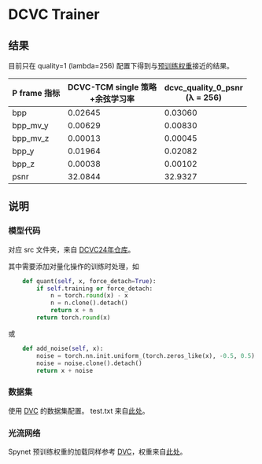 # DCVC Trainer

## 结果

目前只在 quality=1 (lambda=256) 配置下得到与[预训练权重](https://github.com/microsoft/DCVC?tab=readme-ov-file#clipboard-dcvc-family)接近的结果。

|P frame 指标|DCVC-TCM single 策略<br>+余弦学习率|dcvc_quality_0_psnr<br> (λ = 256)|
| --- | --- | --- |
|bpp|0.02645|0.03060|
|bpp_mv_y|0.00629|0.00830|
|bpp_mv_z|0.00013|0.00045|
|bpp_y|0.01964|0.02082|
|bpp_z|0.00038|0.00102|
|psnr|32.0844|32.9327|


## 说明

### 模型代码

对应 src 文件夹，来自 [DCVC24年仓库](https://github.com/microsoft/DCVC/tree/4df94295c8dbe0a26456582d1a0eddb3465f1597/DCVC)。

其中需要添加对量化操作的训练时处理，如
```py
    def quant(self, x, force_detach=True):
        if self.training or force_detach:
            n = torch.round(x) - x
            n = n.clone().detach()
            return x + n
        return torch.round(x)
```
或
```py
    def add_noise(self, x):
        noise = torch.nn.init.uniform_(torch.zeros_like(x), -0.5, 0.5)
        noise = noise.clone().detach()
        return x + noise
```

### 数据集

使用 [DVC](https://github.com/ZhihaoHu/PyTorchVideoCompression/blob/master/DVC/dataset.py) 的数据集配置。
test.txt 来自[此处](https://github.com/ZhihaoHu/PyTorchVideoCompression/blob/master/DVC/data/vimeo_septuplet/test.txt)。

### 光流网络

Spynet 预训练权重的加载同样参考 [DVC](https://github.com/ZhihaoHu/PyTorchVideoCompression/blob/master/DVC/subnet/endecoder.py#L313)，权重来自[此处](https://github.com/ZhihaoHu/PyTorchVideoCompression/tree/master/DVC/examples/flow_pretrain_np)。


